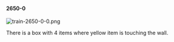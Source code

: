 #### 2650-0
![train-2650-0-0.png](https://github.com/lil-lab/nlvr/raw/master/nlvr/train/images/10/train-2650-0-0.png "train-2650-0-0.png")

There is a box with 4 items where yellow item is touching the wall.
